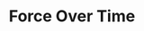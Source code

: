 ---
pid: ch537
title: Force Over Time
location_transcription: Not Sure
coordinates: "[-75.164412270521, 39.95243464784]"
zipcode: '19104'
gen_neighborhood: West Philadelphia
neighborhood: University City,Belmont,Parkside,Powelton Village
outside_phl: 
age: '28'
age_range: 20-29
instagram: 
image_file_name: ch_537.jpg
proposal_transcription: 
topic: Uplifting
topic_summary: '0'
type: Other No Form
keywords_other: 
credit: "#SwagneticPersonality"
image_labels: Large Onyx Fist
twitter: 
facebook: 
permalink: "/monuments/ch537/"
layout: item-page
---